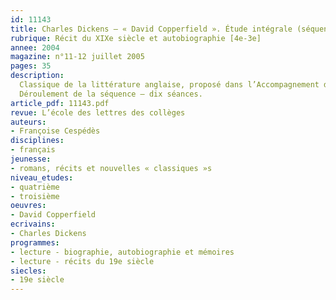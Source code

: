 ```yaml
---
id: 11143
title: Charles Dickens – « David Copperfield ». Étude intégrale (séquence)
rubrique: Récit du XIXe siècle et autobiographie [4e-3e]
annee: 2004
magazine: n°11-12 juillet 2005
pages: 35
description: 
  Classique de la littérature anglaise, proposé dans l’Accompagnement des programmes de troisième, « David Copperfield » est un roman dont la version abrégée, parue à l’école des loisirs en 2003, et les nombreuses pistes de lecture permettent d’envisager l’étude dès le dernier trimestre de la quatrième. L’histoire du personnage principal n’est pas sans rappeler par certains aspects celle de l’auteur. En effet, une enfance malheureuse, une adolescence où les déceptions laissent parfois peu de place aux rêves, une entrée dans la vie adulte où méprises, malentendus et chagrins ne sont que de nouvelles leçons… autant d’éléments qui font écho à la biographie du romancier. Pourtant, la diversité des personnages et des situations, l’émotion et, surtout, l’humour, omniprésent dans le roman, témoignent que les raisons ne manquent pas de rester optimiste et confiant.
  Déroulement de la séquence – dix séances.
article_pdf: 11143.pdf
revue: L’école des lettres des collèges
auteurs:
- Françoise Cespédès
disciplines:
- français
jeunesse:
- romans, récits et nouvelles « classiques »s
niveau_etudes:
- quatrième
- troisième
oeuvres:
- David Copperfield
ecrivains:
- Charles Dickens
programmes:
- lecture - biographie, autobiographie et mémoires
- lecture - récits du 19e siècle
siecles:
- 19e siècle
---
```

